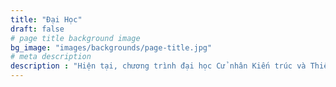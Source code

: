 ```yaml
---
title: "Đại Học"
draft: false
# page title background image
bg_image: "images/backgrounds/page-title.jpg"
# meta description
description : "Hiện tại, chương trình đại học Cử nhân Kiến trúc và Thiết kế Đô thị Thông minh đang được triển khai đào tạo tại ISCM. Đây là một trong những chương trình công nghệ và thiết kế đón đầu xu thế nghề nghiệp tương lai của UEH, với chương trình hướng tới đào tạo nên một công dân toàn cầu thông thạo kiến thức về kiến trúc và thiết kế đô thị theo chuẩn quốc tế, sử dụng tiếng Anh thành thạo làm cơ sở cho quá trình học tập suốt đời của sinh viên. Bên cạnh đó, sinh viên cũng có cơ hội tham gia học song bằng với trường Đại học Auckland, New Zealand."
---
```

